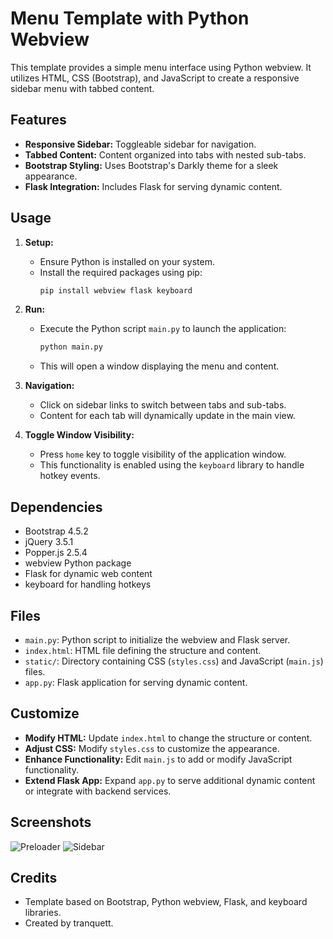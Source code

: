 # Menu Template with Python Webview

This template provides a simple menu interface using Python webview. It utilizes HTML, CSS (Bootstrap), and JavaScript to create a responsive sidebar menu with tabbed content.

## Features

- **Responsive Sidebar:** Toggleable sidebar for navigation.
- **Tabbed Content:** Content organized into tabs with nested sub-tabs.
- **Bootstrap Styling:** Uses Bootstrap's Darkly theme for a sleek appearance.
- **Flask Integration:** Includes Flask for serving dynamic content.

## Usage

1. **Setup:**
   - Ensure Python is installed on your system.
   - Install the required packages using pip:
     ```bash
     pip install webview flask keyboard
     ```

2. **Run:**
   - Execute the Python script `main.py` to launch the application:
     ```bash
     python main.py
     ```
   - This will open a window displaying the menu and content.

3. **Navigation:**
   - Click on sidebar links to switch between tabs and sub-tabs.
   - Content for each tab will dynamically update in the main view.

4. **Toggle Window Visibility:**
   - Press `home` key to toggle visibility of the application window.
   - This functionality is enabled using the `keyboard` library to handle hotkey events.

## Dependencies

- Bootstrap 4.5.2
- jQuery 3.5.1
- Popper.js 2.5.4
- webview Python package
- Flask for dynamic web content
- keyboard for handling hotkeys

## Files

- `main.py`: Python script to initialize the webview and Flask server.
- `index.html`: HTML file defining the structure and content.
- `static/`: Directory containing CSS (`styles.css`) and JavaScript (`main.js`) files.
- `app.py`: Flask application for serving dynamic content.

## Customize

- **Modify HTML:** Update `index.html` to change the structure or content.
- **Adjust CSS:** Modify `styles.css` to customize the appearance.
- **Enhance Functionality:** Edit `main.js` to add or modify JavaScript functionality.
- **Extend Flask App:** Expand `app.py` to serve additional dynamic content or integrate with backend services.

## Screenshots
![Preloader](https://github.com/tranquetthegoat/flask-menu-interface/assets/167721080/0c2a44e2-e2fd-4e62-a826-11e194f4b6f5)
![Sidebar](https://github.com/tranquetthegoat/flask-menu-interface/assets/167721080/7b746048-5140-45d8-8907-d4c16fe8ea08)

## Credits

- Template based on Bootstrap, Python webview, Flask, and keyboard libraries.
- Created by tranquett.
